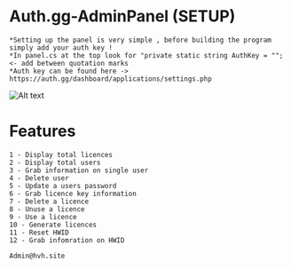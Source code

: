 # Auth.gg-AdminPanel (SETUP)
```
*Setting up the panel is very simple , before building the program simply add your auth key !
*In panel.cs at the top look for "private static string AuthKey = ""; <- add between quotation marks
*Auth key can be found here -> https://auth.gg/dashboard/applications/settings.php
```

![Alt text](https://i.imgur.com/0jtNkXF.jpg "Example")

# Features
```
1 - Display total licences
2 - Display total users
3 - Grab information on single user
4 - Delete user
5 - Update a users password
6 - Grab licence key information
7 - Delete a licence
8 - Unuse a licence
9 - Use a licence
10 - Generate licences
11 - Reset HWID 
12 - Grab infomration on HWID
```

```
Admin@hvh.site
```
